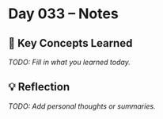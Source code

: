 # Day 033 – Notes

## 🔑 Key Concepts Learned

_TODO: Fill in what you learned today._

## 💡 Reflection

_TODO: Add personal thoughts or summaries._
